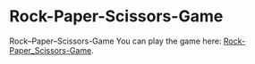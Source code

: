 # Rock-Paper-Scissors-Game
Rock–Paper–Scissors-Game
You can play the game here: [Rock-Paper_Scissors-Game](https://rock-paper-scissors-game.oldbasic.repl.co/).
